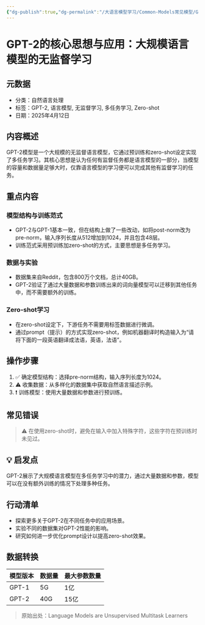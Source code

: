 ```yaml
---
{"dg-publish":true,"dg-permalink":"/大语言模型学习/Common-Models常见模型/GPT系列/GPT-2","dg-home":false,"dg-description":"在此输入笔记的描述","dg-hide":false,"dg-hide-title":false,"dg-show-backlinks":true,"dg-show-local-graph":true,"dg-show-inline-title":true,"dg-pinned":false,"dg-passphrase":"在此输入访问密码","dg-enable-mathjax":false,"dg-enable-mermaid":false,"dg-enable-uml":false,"dg-note-icon":0,"dg-enable-dataview":false,"tags":["NLP"],"permalink":"/大语言模型学习/Common-Models常见模型/GPT系列/GPT-2/","dgShowBacklinks":true,"dgShowLocalGraph":true,"dgShowInlineTitle":true,"dgPassFrontmatter":true,"noteIcon":0,"created":"2025-04-24T22:25:24.000+08:00","updated":"2025-04-25T19:05:57.000+08:00"}
---
```




# GPT-2的核心思想与应用：大规模语言模型的无监督学习

## 元数据
- 分类：自然语言处理
- 标签：GPT-2, 语言模型, 无监督学习, 多任务学习, Zero-shot
- 日期：2025年4月12日


## 内容概述
GPT-2模型是一个大规模的无监督语言模型，它通过预训练和zero-shot设定实现了多任务学习。其核心思想是认为任何有监督任务都是语言模型的一部分，当模型的容量和数据量足够大时，仅靠语言模型的学习便可以完成其他有监督学习的任务。


## 重点内容

### 模型结构与训练范式
- GPT-2与GPT-1基本一致，但在结构上做了一些改动，如将post-norm改为pre-norm，输入序列长度从512增加到1024，并且包含48层。
- 训练范式采用预训练加zero-shot的方式，主要思想是多任务学习。


### 数据与实验
- 数据集来自Reddit，包含800万个文档，总计40GB。
- GPT-2验证了通过大量数据和参数训练出来的词向量模型可以迁移到其他任务中，而不需要额外的训练。


### Zero-shot学习
- 在zero-shot设定下，下游任务不需要用标签数据进行微调。
- 通过prompt（提示）的方式实现zero-shot，例如机器翻译时构造输入为“请将下面的一段英语翻译成法语，英语，法语”。


## 操作步骤
1. ✅ 确定模型结构：选择pre-norm结构，输入序列长度为1024。
2. ⚠ 收集数据：从多样化的数据集中获取自然语言描述示例。
3. ❗ 训练模型：使用大量数据和参数进行预训练。


## 常见错误
> ⚠ 在使用zero-shot时，避免在输入中加入特殊字符，这些字符在预训练时未见过。


## 💡 启发点
GPT-2展示了大规模语言模型在多任务学习中的潜力，通过大量数据和参数，模型可以在没有额外训练的情况下处理多种任务。


## 行动清单
- 探索更多关于GPT-2在不同任务中的应用场景。
- 实验不同的数据集对GPT-2性能的影响。
- 研究如何进一步优化prompt设计以提高zero-shot效果。


## 数据转换
| 模型版本 | 数据量 | 最大参数数量 |
|----------|--------|--------------|
| GPT-1    | 5G     | 1亿          |
| GPT-2    | 40G    | 15亿         |

> 原始出处：Language Models are Unsupervised Multitask Learners
